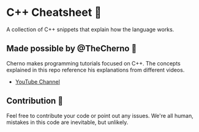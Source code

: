 # C++ Cheatsheet 📜
A collection of C++ snippets that explain how the language works.

## Made possible by @TheCherno 🚀
Cherno makes programming tutorials focused on C++. The concepts explained in this repo reference his explanations from different videos.
- <a href="https://www.youtube.com/@TheCherno" target="_blank">YouTube Channel</a>

## Contribution 🤝
Feel free to contribute your code or point out any issues. We're all human, mistakes in this code are inevitable, but unlikely.
